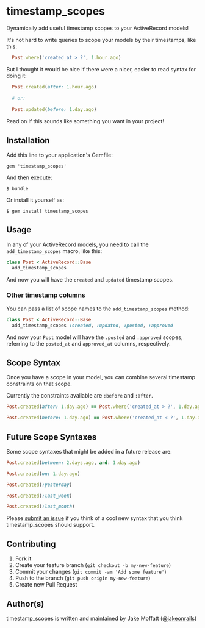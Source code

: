 # timestamp_scopes

Dynamically add useful timestamp scopes to your ActiveRecord models!

It's not hard to write queries to scope your models by their timestamps, like this:

```ruby
  Post.where('created_at > ?', 1.hour.ago)
```

But I thought it would be nice if there were a nicer, easier to read syntax for doing it:

```ruby
  Post.created(after: 1.hour.ago)
  
  # or:
  
  Post.updated(before: 1.day.ago)
```

Read on if this sounds like something you want in your project!

## Installation

Add this line to your application's Gemfile:

    gem 'timestamp_scopes'

And then execute:

    $ bundle

Or install it yourself as:

    $ gem install timestamp_scopes

## Usage

In any of your ActiveRecord models, you need to call the `add_timestamp_scopes` macro, like this:

```ruby
class Post < ActiveRecord::Base
  add_timestamp_scopes

```

And now you will have the `created` and `updated` timestamp scopes.

### Other timestamp columns

You can pass a list of scope names to the `add_timestamp_scopes` method:

```ruby
class Post < ActiveRecord::Base
  add_timestamp_scopes :created, :updated, :posted, :approved

```

And now your `Post` model will have the `.posted` and `.approved` scopes, referring to the `posted_at` and `approved_at` columns, respectively.

## Scope Syntax

Once you have a scope in your model, you can combine several timestamp constraints on that scope.

Currently the constraints available are `:before` and `:after`.

```ruby
Post.created(after: 1.day.ago) == Post.where('created_at > ?', 1.day.ago)

Post.created(before: 1.day.ago) == Post.where('created_at < ?', 1.day.ago)
```

## Future Scope Syntaxes

Some scope syntaxes that might be added in a future release are:

```ruby
Post.created(between: 2.days.ago, and: 1.day.ago)

Post.created(on: 1.day.ago)

Post.created(:yesterday)

Post.created(:last_week)

Post.created(:last_month)
```

Please [submit an issue](https://github.com/jakeonrails/timestamp_scopes/issues/new) if you think of a cool new syntax that you think timestamp_scopes should support.

## Contributing

1. Fork it
2. Create your feature branch (`git checkout -b my-new-feature`)
3. Commit your changes (`git commit -am 'Add some feature'`)
4. Push to the branch (`git push origin my-new-feature`)
5. Create new Pull Request

## Author(s)

timestamp_scopes is written and maintained by Jake Moffatt ([@jakeonrails](http://twitter.com/jakeonrails))
